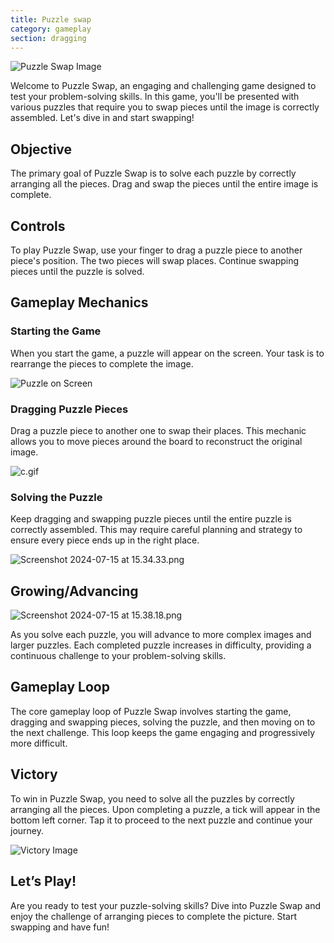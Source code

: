 ```yaml
---
title: Puzzle swap
category: gameplay
section: dragging
---
```

![Puzzle Swap Image](https://help.studycat.com/hc/article_attachments/34916594979097)


Welcome to Puzzle Swap, an engaging and challenging game designed to test your problem\-solving skills. In this game, you'll be presented with various puzzles that require you to swap pieces until the image is correctly assembled. Let's dive in and start swapping!


## Objective


The primary goal of Puzzle Swap is to solve each puzzle by correctly arranging all the pieces. Drag and swap the pieces until the entire image is complete.


## Controls


To play Puzzle Swap, use your finger to drag a puzzle piece to another piece's position. The two pieces will swap places. Continue swapping pieces until the puzzle is solved.


## Gameplay Mechanics


### Starting the Game


When you start the game, a puzzle will appear on the screen. Your task is to rearrange the pieces to complete the image.


![Puzzle on Screen](https://help.studycat.com/hc/article_attachments/34916594979097)


### Dragging Puzzle Pieces


Drag a puzzle piece to another one to swap their places. This mechanic allows you to move pieces around the board to reconstruct the original image.


![c.gif](https://help.studycat.com/hc/article_attachments/35085383360281)


### Solving the Puzzle


Keep dragging and swapping puzzle pieces until the entire puzzle is correctly assembled. This may require careful planning and strategy to ensure every piece ends up in the right place.


![Screenshot 2024-07-15 at 15.34.33.png](https://help.studycat.com/hc/article_attachments/35085383392153)


## Growing/Advancing


![Screenshot 2024-07-15 at 15.38.18.png](https://help.studycat.com/hc/article_attachments/35085383395993)


As you solve each puzzle, you will advance to more complex images and larger puzzles. Each completed puzzle increases in difficulty, providing a continuous challenge to your problem\-solving skills.


## Gameplay Loop


The core gameplay loop of Puzzle Swap involves starting the game, dragging and swapping pieces, solving the puzzle, and then moving on to the next challenge. This loop keeps the game engaging and progressively more difficult.


## Victory


To win in Puzzle Swap, you need to solve all the puzzles by correctly arranging all the pieces. Upon completing a puzzle, a tick will appear in the bottom left corner. Tap it to proceed to the next puzzle and continue your journey.


![Victory Image](https://help.studycat.com/hc/article_attachments/34916594984473)


## Let’s Play!


Are you ready to test your puzzle\-solving skills? Dive into Puzzle Swap and enjoy the challenge of arranging pieces to complete the picture. Start swapping and have fun!